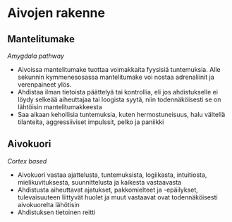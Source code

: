 # Aivojen rakenne


## Mantelitumake
_Amygdala pathway_
- Aivoissa mantelitumake tuottaa voimakkaita fyysisiä tuntemuksia. Alle sekunnin kymmenesosassa mantelitumake voi nostaa adrenaliinit ja verenpaineet ylös.
- Ahdistaa ilman tietoista päättelyä tai kontrollia, eli jos ahdistukselle ei löydy selkeää aiheuttajaa tai loogista syytä, niin todennäköisesti se on lähtöisin mantelitumakkeesta
- Saa aikaan kehollisia tuntemuksia, kuten hermostuneisuus, halu vältellä tilanteita, aggressiiviset impulssit, pelko ja paniikki

## Aivokuori
_Cortex based_
- Aivokuori vastaa ajattelusta, tuntemuksista, logiikasta, intuitiosta, mielikuvituksesta, suunnittelusta ja kaikesta vastaavasta
- Ahdistusta aiheuttavat ajatukset, pakkomielteet ja -epäilykset, tulevaisuuteen liittyvät huolet ja muut vastaavat ovat todennäköisesti aivokuorelta lähötisin
- Ahdistuksen tietoinen reitti
